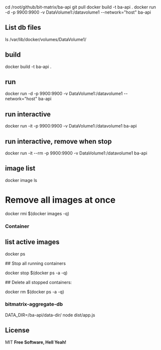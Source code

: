 cd /root/github/bit-matrix/ba-api
git pull
docker build -t ba-api .
docker run -d -p 9900:9900 -v DataVolume1:/datavolume1 --network="host" ba-api

## List db files

ls /var/lib/docker/volumes/DataVolume1/

## build

docker build -t ba-api .

## run

docker run -d -p 9900:9900 -v DataVolume1:/datavolume1 --network="host" ba-api

## run interactive

docker run -it -p 9900:9900 -v DataVolume1:/datavolume1 ba-api

## run interactive, remove when stop

docker run -it --rm -p 9900:9900 -v DataVolume1:/datavolume1 ba-api

## image list

docker image ls

# Remove all images at once

docker rmi $(docker images -q)

### Container

## list active images

docker ps

## Stop all running containers

docker stop $(docker ps -a -q)

## Delete all stopped containers:

docker rm $(docker ps -a -q)

### bitmatrix-aggregate-db

DATA_DIR=/ba-api/data-dir/ node dist/app.js

## License

MIT
**Free Software, Hell Yeah!**
